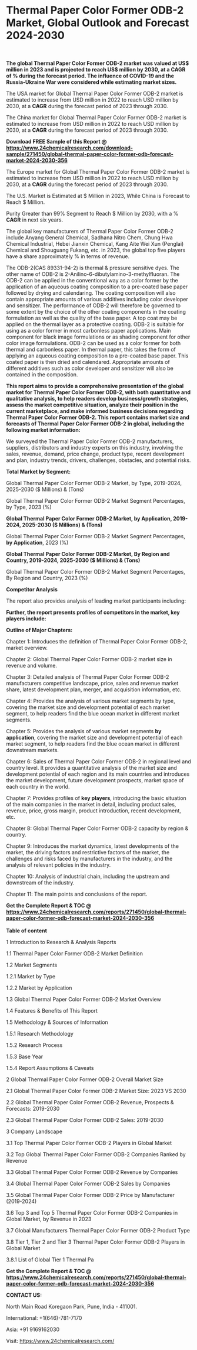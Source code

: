 <h1>Thermal Paper Color Former ODB-2 Market, Global Outlook and Forecast 2024-2030</h1><br/><p><strong>The global Thermal Paper Color Former ODB-2 market was valued at US$ million in 2023 and is projected to reach US$ million by 2030, at a <strong>CAGR</strong> of % during the forecast period. The influence of COVID-19 and the Russia-Ukraine War were considered while estimating market sizes.</strong></p><p>The USA market for Global Thermal Paper Color Former ODB-2 market is estimated to increase from USD million in 2022 to reach USD million by 2030, at a <strong>CAGR</strong> during the forecast period of 2023 through 2030.</p><p>The China market for Global Thermal Paper Color Former ODB-2 market is estimated to increase from USD million in 2022 to reach USD million by 2030, at a <strong>CAGR</strong> during the forecast period of 2023 through 2030.</p><div><b>Download FREE Sample of this Report @ <a href="https://www.24chemicalresearch.com/download-sample/271450/global-thermal-paper-color-former-odb-forecast-market-2024-2030-356">https://www.24chemicalresearch.com/download-sample/271450/global-thermal-paper-color-former-odb-forecast-market-2024-2030-356</a></b></div><p>The Europe market for Global Thermal Paper Color Former ODB-2 market is estimated to increase from USD million in 2022 to reach USD million by 2030, at a <strong>CAGR</strong> during the forecast period of 2023 through 2030.</p><p>The U.S. Market is Estimated at $ Million in 2023, While China is Forecast to Reach $ Million.</p><p>Purity Greater than 99% Segment to Reach $ Million by 2030, with a % <strong>CAGR</strong> in next six years.</p><p>The global key manufacturers of Thermal Paper Color Former ODB-2 include Anyang General Chemical, Sadhana Nitro Chem, Chung Hwa Chemical Industrial, Hebei Jianxin Chemical, Kang Aite Wei Xun (Penglai) Chemical and Shouguang Fukang, etc. in 2023, the global top five players have a share approximately % in terms of revenue.</p><p>The ODB-2(CAS 89331-94-2) is thermal & pressure sensitive dyes. The other name of ODB-2 is 2-Anilino-6-dibutylamino-3-methylfluoran. The ODB-2 can be applied in the conventional way as a color former by the application of an aqueous coating composition to a pre-coated base paper followed by drying and calendaring. The coating composition will also contain appropriate amounts of various additives including color developer and sensitizer. The performance of ODB-2 will therefore be governed to some extent by the choice of the other coating components in the coating formulation as well as the quality of the base paper. A top coat may be applied on the thermal layer as a protective coating. ODB-2 is suitable for using as a color former in most carbonless paper applications. Main component for black image formulations or as shading component for other color image formulations. ODB-2 can be used as a color former for both thermal and carbonless paper. In thermal paper, this takes the form of applying an aqueous coating composition to a pre-coated base paper. This coated paper is then dried and calendared. Appropriate amounts of different additives such as color developer and sensitizer will also be contained in the composition.</p><p><strong>This report aims to provide a comprehensive presentation of the global market for Thermal Paper Color Former ODB-2, with both quantitative and qualitative analysis, to help readers develop business/growth strategies, assess the market competitive situation, analyze their position in the current marketplace, and make informed business decisions regarding Thermal Paper Color Former ODB-2. This report contains market size and forecasts of Thermal Paper Color Former ODB-2 in global, including the following market information:</strong></p><p>We surveyed the Thermal Paper Color Former ODB-2 manufacturers, suppliers, distributors and industry experts on this industry, involving the sales, revenue, demand, price change, product type, recent development and plan, industry trends, drivers, challenges, obstacles, and potential risks.</p><p><strong>Total Market by Segment:</strong></p><p>Global Thermal Paper Color Former ODB-2 Market, by Type, 2019-2024, 2025-2030 ($ Millions) & (Tons)</p><p>Global Thermal Paper Color Former ODB-2 Market Segment Percentages, by Type, 2023 (%)</p><p><strong>Global Thermal Paper Color Former ODB-2 Market, <strong>by Application</strong>, 2019-2024, 2025-2030 ($ Millions) & (Tons)</strong></p><p>Global Thermal Paper Color Former ODB-2 Market Segment Percentages, <strong>by Application</strong>, 2023 (%)</p><p><strong>Global Thermal Paper Color Former ODB-2 Market, By Region and Country, 2019-2024, 2025-2030 ($ Millions) & (Tons)</strong></p><p>Global Thermal Paper Color Former ODB-2 Market Segment Percentages, By Region and Country, 2023 (%)</p><p><strong>Competitor Analysis</strong></p><p>The report also provides analysis of leading market participants including:</p><p><strong>Further, the report presents profiles of competitors in the market, <strong>key players</strong> include:</strong></p><p><strong>Outline of Major Chapters:</strong></p><p>Chapter 1: Introduces the definition of Thermal Paper Color Former ODB-2, market overview.</p><p>Chapter 2: Global Thermal Paper Color Former ODB-2 market size in revenue and volume.</p><p>Chapter 3: Detailed analysis of Thermal Paper Color Former ODB-2 manufacturers competitive landscape, price, sales and revenue market share, latest development plan, merger, and acquisition information, etc.</p><p>Chapter 4: Provides the analysis of various market segments by type, covering the market size and development potential of each market segment, to help readers find the blue ocean market in different market segments.</p><p>Chapter 5: Provides the analysis of various market segments <strong>by application</strong>, covering the market size and development potential of each market segment, to help readers find the blue ocean market in different downstream markets.</p><p>Chapter 6: Sales of Thermal Paper Color Former ODB-2 in regional level and country level. It provides a quantitative analysis of the market size and development potential of each region and its main countries and introduces the market development, future development prospects, market space of each country in the world.</p><p>Chapter 7: Provides profiles of <strong>key players</strong>, introducing the basic situation of the main companies in the market in detail, including product sales, revenue, price, gross margin, product introduction, recent development, etc.</p><p>Chapter 8: Global Thermal Paper Color Former ODB-2 capacity by region & country.</p><p>Chapter 9: Introduces the market dynamics, latest developments of the market, the driving factors and restrictive factors of the market, the challenges and risks faced by manufacturers in the industry, and the analysis of relevant policies in the industry.</p><p>Chapter 10: Analysis of industrial chain, including the upstream and downstream of the industry.</p><p>Chapter 11: The main points and conclusions of the report.</p><div><b>Get the Complete Report & TOC @ <a href="https://www.24chemicalresearch.com/reports/271450/global-thermal-paper-color-former-odb-forecast-market-2024-2030-356">https://www.24chemicalresearch.com/reports/271450/global-thermal-paper-color-former-odb-forecast-market-2024-2030-356</a></b></div><br><b>Table of content</b><p>1 Introduction to Research & Analysis Reports<br />
 
  1.1 Thermal Paper Color Former ODB-2 Market Definition<br />
 
  1.2 Market Segments<br />
 
  1.2.1 Market by Type<br />
 
  1.2.2 Market by Application<br />
 
  1.3 Global Thermal Paper Color Former ODB-2 Market Overview<br />
 
  1.4 Features & Benefits of This Report<br />
 
  1.5 Methodology & Sources of Information<br />
 
  1.5.1 Research Methodology<br />
 
  1.5.2 Research Process<br />
 
  1.5.3 Base Year<br />
 
  1.5.4 Report Assumptions & Caveats<br />
 
 2 Global Thermal Paper Color Former ODB-2 Overall Market Size<br />
 
  2.1 Global Thermal Paper Color Former ODB-2 Market Size: 2023 VS 2030<br />
 
  2.2 Global Thermal Paper Color Former ODB-2 Revenue, Prospects & Forecasts: 2019-2030<br />
 
  2.3 Global Thermal Paper Color Former ODB-2 Sales: 2019-2030<br />
 
 3 Company Landscape<br />
 
  3.1 Top Thermal Paper Color Former ODB-2 Players in Global Market<br />
 
  3.2 Top Global Thermal Paper Color Former ODB-2 Companies Ranked by Revenue<br />
 
  3.3 Global Thermal Paper Color Former ODB-2 Revenue by Companies<br />
 
  3.4 Global Thermal Paper Color Former ODB-2 Sales by Companies<br />
 
  3.5 Global Thermal Paper Color Former ODB-2 Price by Manufacturer (2019-2024)<br />
 
  3.6 Top 3 and Top 5 Thermal Paper Color Former ODB-2 Companies in Global Market, by Revenue in 2023<br />
 
  3.7 Global Manufacturers Thermal Paper Color Former ODB-2 Product Type<br />
 
  3.8 Tier 1, Tier 2 and Tier 3 Thermal Paper Color Former ODB-2 Players in Global Market<br />
 
  3.8.1 List of Global Tier 1 Thermal Pa<br><div><b>Get the Complete Report & TOC @ <a href="https://www.24chemicalresearch.com/reports/271450/global-thermal-paper-color-former-odb-forecast-market-2024-2030-356">https://www.24chemicalresearch.com/reports/271450/global-thermal-paper-color-former-odb-forecast-market-2024-2030-356</a></b></div></p>
 
 <b>CONTACT US:</b><br>
 
 North Main Road Koregaon Park, Pune, India - 411001.<br/>
 
 International: +1(646)-781-7170<br/>
 
 Asia: +91 9169162030<br/>
 
 Visit: <a href="https://www.24chemicalresearch.com/">https://www.24chemicalresearch.com/</a>
 
 <br>
